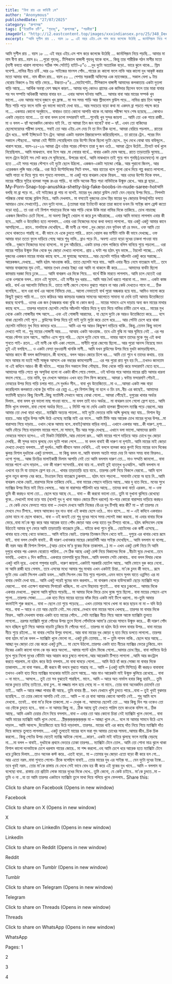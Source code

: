 ```yaml
---
title: "বিনা রায় এর কাহিনী ১ম"
author: "Anonymous"
publishedDate: "27/07/2025"
category: "গ্রুপসেক্স"
tags: ["ইরোটিক চটি", "গৃহবধূ", "গ্রুপসেক্স", "পরকীয়া"]
imageUrl: "http://i2.eastcontent.top/images/xxxindiansex.pro/25/348_Deeper.jpg"
excerpt: "আমি সুশীল রায় .. বয়স ১৮ … এই বছর এইচ.এস পাস করে কলেজে উঠেছি … জার্নালিজ়ম নিয়ে পড়ছি… আমার মা নাম বীণা রায়…বয়স ৪২ …পুরো গৃহবধূ.. টিপিক্যাল বাঙ্গালী গৃহবধূ যাকে বলে… কিন্তু তার শারীরিক গঠন মাগীর ম..."
---
```


আমি সুশীল রায় .. বয়স ১৮ … এই বছর এইচ.এস পাস করে কলেজে উঠেছি … জার্নালিজ়ম নিয়ে পড়ছি… আমার মা নাম বীণা রায়…বয়স ৪২ …পুরো গৃহবধূ.. টিপিক্যাল বাঙ্গালী গৃহবধূ যাকে বলে… কিন্তু তার শারীরিক গঠন মাগীর মতো (মাগী বলতে খারাপ লাগলেও সঠিক শব্দ সেটাই) হাইট-৫”৩ …দুধ দুটো অত্যাধিক বড়ো.. ভারে ঝুলে থাকে… স্লিম যথেস্ঠ…নাভির নীচে চর্বি ..আর ৩৮ সাইজের মাংসল পোঁদ…গায়ের রং কালো ফলে নাভি আর কালো দুধ আকৃষ্ট করার মতো আমার বাবা.. নাম জীবন রায়… বয়স ৫০ … পেশায় সরকারী অফিসের এক ম্যানেজার… সকাল বেলা ৯ টায় বেরোয় বিকলে ৬ টায় বাড়ি ফেরে… উচ্চতা-৫”৫…মোটোশোটা.. টিপিক্যাল বাঙ্গালী আমাদের কলকাতায় একটা দুতলা বাড়ি আছে…. আর্থিক অবস্থা বেশ স্বচ্ছল কারণ… আমার দাদু কোনও গ্রামের এক জমিদার ছিলেন ফলে তার মারা যাবার পর সব সম্পত্তি অধিকারী আমার বাবার হন … এবার আসল ঘটনায় আসি…. আমার বাবা আর মায়ের সম্পর্ক খুব ভালো… এবং আমার সাথে দুজনে খুব ফ্রাঙ্ক… মা সব সময় শাড়ি আর স্লীভলেস ব্লাউস পড়ে… নাভির প্রায় তিন আঙ্গুল নীচে শাড়ি পড়ে ফলে নাভি খুব ভালো ভাবেই দেখা যায়… আর সবচেয়ে বড়ো কথা মা একদম ব্রা পড়তে পছন্দ করে না…. একমাত্র কোনো অনুষ্ঠানে… বাবারও তাতে কোনো আপত্তি থাকে না.আমার পরীক্ষা সবে শেষ হয়েছে…..কোথাও একটা বেড়াতে যাবো….. তা বাবা বলল চলো মন্দারমণি যাই….শুনেছি খুব সুন্দর জায়গা … আমি তো এক পায়ে রাজী.. মা ও বলল – হ্যাঁ অনেকদিন কোথাও যাই নি.. তা আমরা তিন জন যাবো? বাবা – হ্যাঁ.. এখন তো বাকিদের ছেলেমেয়েদের পরীক্ষা চলছে.. সবাই তো আর এইচ.এস দেয় নি তা দিন ঠিক হলো.. আমরা বেরিয়ে পড়লাম… রাতের ট্রেন ধরে… ফার্স্ট ইন্সিডেংট ইন ট্রেন: আমরা একটা নরমাল রিজ়ারভেশন করিয়েছিলাম… তা রাতের ট্রেন.. পরের দিন সকালে পৌছবো… আমরা যেই সীটটা পেয়েছিলাম তার উল্টো দিকে ছিলো দুটো ছেলে.. মূখ দেখে বোঝা যায় বাউন্ডুলে.. খারাপ ঘরের.. বয়স-২৫-২৬ আমরা ট্রেন ওঠার পরের স্টেশনে তারা দু জন ওঠে… আমরা ট্রেনে উঠেই…তিনটে বার্থ খুলে নিয়েছিলাম… আমি মাঝখানে. বাবা টপে আর .মা লোয়ার বার্থে… বাবার একটা দোষ আছে.. রাতে তাড়াতাড়ি ঘুমোয়… ফলে ট্রেনে উঠেই সব সেট করে সে ঘুমিয়েছে.. উপরের বার্থে.. আমি মাঝখানে তাই শুয়ে গান শুনছি(হেডফোনে) মা ফ্রেশ হতে …এই সময় পরের স্টেশনে ওই দুটো ছেলে উঠলো.. একজন-একটা স্যান্ডো গেঞ্জি.. আর পুরানো জিনস্.. আর এরেকজন লুঙ্গি আর গেঞ্জি… ওরা উঠে উল্টোদিকের সিটে বসল.. আর হাতের থলে গুলো রেখে দিয়ে গল্প করতে লাগলো.. আমি পাত্তা না দিয়ে শুয়ে গান শুনতে লাগলাম… মা একটু পরে বাথরুম থেকে ফিরল… আর ওদের উল্টো দিকে বসল.. মায়ের শরীরে সুতির হালকা সবুজ রংএর শাড়ি.. যা নাভি অনেক নীচে পড়া নাভিটাকে উন্মুক্ত রেখে.. আর ব্রা ছাড়া…My-Porn-Snap-top-anushka-shetty-big-fake-boobs-in-nude-saree-hotআমি বলছি মা ব্রা পড়ে না.. ওই সাইজের ব্রা পায় না বলেই. মায়ের দুধ জোড়া ব্লাউস ফেটে যেন বেড়ছে উপর দিয়ে… নিপলটা পরিষ্কার বোঝা যাচ্ছে ব্লাউস দিয়ে.. আমি দেখলাম.. মা বসতেই দুজনের চোখ স্থির মায়ের দুধ জোড়ার উপর(সত্যি বলতে আমারও চোখ সেখানেই).. যেন দুটো দানব… (তোমরা যারা ইংটার্নেট করো তারা জানো ডবল ডি সাইজ় কাপ ব্রেস্ট কতো বড়ো হয়)… তা ওরা ওই বিশাল পাহাড়ের দিকে আর শাড়ি থেকে উকি মারা নাভির দিকে তাকিয়ে.. চোখ নাচাচ্ছে একজন জিভটাও চেটে নিলো… মা অবশ্য কিছুই খেয়াল না করে চুল আঁচরাচ্ছে… এবার আমি ভাবতে লাগলাম এবার কী হবে….আমি ও উত্তেজিত হতে লাগলাম… এবার ওরা নিজেদের মধ্যে কথা বলতে লাগলো.. যার একটু একটু আমার কানে আসছিলো…. রতন.. মালটাকে দেখেছিস… কী মাগী রে শালা ..দুধ জোড়া যেন ফুটবল হ্যাঁ রে মদন.. ওফ আমি তো দেখে থাকতেও পারছি না.. কী ভাবে যে একে চুদতে পারি… রতন খেয়াল কর মাগীটা নাভি কী ভাবে দেখচ্ছে.. ওফ আমার বাড়া ততো ফুলে দাড়িয়ে গেছে আরে শুধু নাভি.. ব্রাও পড়ে নি.. অবশ্য এতো বড়ো দুধের ঢাকনা পাওয়া যায় নাকি… দুজনে নিজেদের মধ্যে হাসলো.. মা চুল আঁচরিয়ে.. একটা চাদর গোল পাকিয়ে বলিস বানিয়ে শুয়ে পড়লো…. ওরা মায়ের শাড়ির উন্মুক্ত দিক থেকে দুধ জোড়া দেখতে লাগলো.. প্রায় ২ ঘন্টা পর হঠাৎ ঘুম ভাঙ্গে… টয়লেট পাচ্ছে… দেখি দুজনের একজন মায়ের মাথার কাছে বসে…মা ঘুমাচ্ছে অঘোরে….আর ছেলেটা শাড়ির আঁচলটা একটু করে সরাচ্ছে… আরেকজন..দেখছে… আমি হঠাৎ আওয়াজ করি.. তাতে ছেলেটা সরে যায়.. আমি এবার নীচে নেমে বাতরূমে যাই… তবে আমার বাথরুমের মূড নেই.. আমার তখন দেখার ইচ্ছা ওরা আমি না থাকলে কী করে…….. আমাদের বার্থটা ছিলো কামরায় দরজা দিয়ে ঢুকে……. আমি বাথরুম এর দিকে গিয়ে…. বার্থে উঁকি মারতে লাগলাম.. আমি চলে যেতেই ওরা একে ওপরকে বলল.. রতন এই সুযোগ.. এই মাগীর দুধ ধরার…. আমি আর ধৈর্য ধরতে পারবো না… মদন .. একটা কাজ করি.. বার্থ এর আলোটা নিভিয়ে দি.. তাতে মাগী জেগে গেলেও বুঝতে পারবে না আর কেউ দেখতেও পাবে না…. ঠিক বলেছিস… বলে ওরা বার্থ এর আলো নিভিয়ে দেয়… আলো নেভাতেই বার্থ পুরো অন্ধকার হয়ে যায়.. আমিও ভালো করে কিছুই বুঝতে পারি না…. তবে করিডর আর কামড়ার দরজার সামনের আলোতে সামান্য যা দেখি তাই আমায় উত্তেজিতো করছে যথেস্ঠ… ওদের এক জন (অন্ধকার থক্য বুঝি না কোন জন) … মায়ের সামনে এসে দাড়ায় অন্য জন মায়ের মাথার কাছে বসে….. তারপর দাড়ানো ছেলেটা পেটের আঁচলটা সরিয়ে দিয়ে দু হাত দিয়ে নাভির চর্বিটা চেপে ধরে… মায়ের মুখ থেকে একটা গোঙ্গানীর শব্দ আসে…. এবং এই গোঙ্গানী আরামের. . যা ছেলে দুটো কে আরও উত্তেজিতো করে….. বসে থাকা ছেলেটা সেই শুনে .. ব্লাউসের উপর দিয়ে দুই মাই দুটো মুঠো করে চেপে ধরে….. আর পেটটা চেপে ধরে থাকা ছেলেটা নাভিতে মুখ দিয়ে কামড়ে ধরে……… আমি এর পর আরও কিছুক্ষণ দাড়িয়ে থাকি.. কিন্তু..তেমন কিছু ভালো দেখতে পাই না.. শুধু মায়ের গোঙ্গানী আর…… আআহ একটা আওয়াজ.. তবে এটা বুঝি মা আর ঘুমিয়ে নেই .. এর পর পরের স্টেশন চলে আসে.. আমিও এসে শুয়ে পরি…. ছেলে দুটো নেমে যায়… নামার আগে তাদের মুকে শুধু এই কথা শুনতে পাই- রতন… এই মাগী কে যদি একা পেতাম…. মাগীটা পুরো জেগেয় ছিলো… আর পুরো আনন্দ নিয়েছে মদন তুই এই বলছিস…. ও একটা বেস্যা দুধওয়ালী খানকি মাগী… আমি যখন ব্লাউসের উপর দিয়ে দুধটা কামড়াছিলাম.. আমার কানে কী বলল জানিসরতন..কী বলেছে.. বলল আরও জোরে চিপে ধর…. আমি তো শুনে থ তাদের কথায়.. তার মনে আমার মা যতই সতী সাজুক আসলে এক নম্বরের কামপেয়াসী …. এর পর পুরো রাত ঘুম হয় নি….তখনও জানতাম না এই কদিনে আরও কী কী ঘটবে…. পরের দিন সকালে দিঘা পৌছায়.. দিঘা থেকে গাড়ি করে মন্দারমণি যেতে হবে….. আমাদের গাড়ি পেতে খুব অসুবিধা হলো না একটা জীপ পেয়ে গেলাম… ওই ঘটনার পরে আমার মায়ের প্রতি আমার ধারনা বদলে গেছে…. তার নাভি, দুধ দেখলে আমারও এখন হাত নিস ফিস করেছে… আমরা ১ ঘন্টায় মন্দারমণি পৌচই…বেঅচের উপর দিয়ে গাড়ি চলার পাত..সে দুধর্ষও সীন… বাবা খুব উত্তেজিতো…মা ও….আমরা একটা লজ বাড়া করেছিলাম কলকাতা থেকে টূর গাইড এর হেল্প এ…খুব বিশাল কিছু না হলে ও চিং চম..বীচ এর কাছেই.. আমাদের ফ্যামিলী ছাড়াও কিছু বিদেশী..কিছু ফ্যামিলী সেখানে আছে বোঝা গেলো… আমরা পৌঁছেই.. দুপুরের খাবার অর্ডার দিলাম.. বাবা বলল খুব ভালো মাছ পাওয়া যাবে… মা বলল তাই দাও অর্ডার… মা বাথরুম চলে গেলো ফ্রেশ হতে.. আমি টিভি খুলে বসলাম..বাবা গেলো অর্ডার দিতে…. ২ মিনিট পর মা দেখি একটা হালকা স্লীভলেস ম্যাক্সি পড়ে বেরলো..আর আমার তো দেখা বাড়া খাড়া… ম্যাক্সিটা অত্যন্ত পাতলা… মাই দুটো ভেতরে নাভি অব্দি ঝুলছে বছা যায়… বিশাল উচু হয়চে…আর হাটুর উপর অব্দি উঠে এসেছে ম্যাক্সি মাই এর ফলে… আমি টিভি আর আরেক চোখ মায়ের দুধের উপর…মা বারান্দায় গিয়ে দাড়ায়… ওখান থেকে আমায় বলে..বাবাই(আমার বাড়ির নাম)… এখানে একবার আয়…কী দারুণ..দৃশ্য… আমি দৌড়ে গিয়ে দাড়ালাম মায়ের পাশে..মা সামনে, বীচ আর সমুদ্র দেখছে… এখানে বলা ভালো..আমাদের রূমটা বেঅচের সামনে হলেও… ওই দিকটা নিরিবিলি..আর দোতলা রূম… আমি মায়ের পাশে দাড়িয়ে আড় চোখে দুধ জোড়া দেখছি.. কী সুন্দর ভাবে ঝুলছে যেন দুটো পাকা পেপে…… মা বলল বাবাই কী দারুণ না দৃশ্যটা.. আমি মায়ের মাই জোড়া দেখতে দেখতে বললাম….হ্যাঁ দুধর্ষও..আমি জীবনে অমন দেখিনি… এই বললে হালকা করে কুনই দিয়ে মায়ের ডান দিকের ঝুলন্ত বিশাল দুধটাকে একটু চাপলাম…. মা কিছু বলল না..আমি বাবলম অতটা পাত্তা দেয় নি অমন সময় বাবা ফিরলও.. ওগো শুনছ… আজ চিংড়ির মালাইকারী দিলাম আপত্তি নেই তো আমি বললাম দারুণ তো… মাও সম্মতি জানলো… বাবা মায়ের পাশে এসে দাড়াল… ওফ কী দারুণ সসেনারি…বাবা যায় না…বাবাই তুই হাতমুখ ধুএঅচিস.. আমি বললাম না এখনো হয় নি যা তাহলে ফ্রেশ হয় নে… খাবার তাড়াতাড়ি হয়ে যাবে.. তারপর রেস্ট নিয়ে বিকলে বেরবো… আমি ব্যাগ খুলে নতুন কাপড় বের করে.. টাওয়েল নিয়ে বাতরূমে ঢুকলাম…. হঠাৎ মনে পড়লো… সাবানটা নেয়ো অ হয়ে নি…আমি বাথরুম থেকে বেরই..বারান্দার দিকে তাকিয়ে দেখি… বাবা মায়ের পেছনে দাড়িয়ে আছে…আর দু হাত দিয়ে.. মনের সুখে ম্যাক্সির উপর দিয়ে মাই নিয়ে খেলছে… আর মা বারান্দার পাঁচিলটা ধরে আছে… তাদের কথা বার্তা এরকম.. মা – ওফ তুমি কী করছও বলো তো… ছেলে ঘরে আছে যে…. বাবা – কী করবো ভালো তো.. তুমি যা দুখানা ঝুলিয়ে রেখেছো বুকে.. দেখলেই মাথা চড়ে যায় (বলেই দুধ দু খানা আরও জোরে টিপে ধরলো) মা-পরে কোরো বারান্দায় দাড়িয়ে করছও .. যে কেউ দেখে ফেলতে পারে বাবা – দেখলে দেখবে আমি নিজের বৌএর দুধ টিপছি কার কী? মা – হ্যাঁ তারপর যে দেখবে সেও টিপবে.. বলবে আমকেও দুধ দাও বাবা এই কথায় হেসে ওঠে… মাও হাসে…. মা – এই কদিনে একবারও চোদা যাবে না ছেলে থাকবে.. বাবা – ওই জন্যই তো শুধু দুধের সাথে সময় পেলেই মজা করবো.. মা এবার বাবার দিকে ফেরে..বাবা মা’কে স্মূচ করে আর আরেক হাতে পোঁদ জোড়া আর ওপর হাতে দুধ টিপতে থাকে… হঠাৎ কলিংবেল বেজে উঠতেই আমার হুশ ফেরে আমি তাড়াতাড়ি বাতরূমে ঢুকি… বাইরে কথা শুনে বুঝি… হোটেলের এক কর্মী এসেছে… খাবার হয়ে গেছে খেতে ডাকতে… আমি বাইরে বেরই.. তারপর তিনজন মিলে খেতে যাই…. দুপুরে এর খাবার খেয়ে রূমে যাই.. বাবা বলল দেখলি বাবাই.. কী দারুণ এখানকার মাছের কোয়ালিটী আর সাইজ় দেখেছিস… আমি বললাম যা বলেছ.. কী নরম আর কী বিশাল বিশাল…(আড় চোখে মা’র বুকের দিকে তাকালাম…) মা – এখন একটু রেস্ট নিয়ে নি আমি দুপুরে খাবার পর একদম বেরোতে পারিনা… সে ঠিক আছে একটু রেস্ট নিয়ে বিকালের দিকে ..বীচটা ঘুরে দেখবো…তবে ভাবছি.. এখানে ২ দিন কাটিয়ে.. একবারে তালসারি ঘুরে ফিরব…আমি বললাম সেটা কোথায়.. বাবা বলল দিঘার থেকে একটু খানি দূরে.. এখনো পপুলার হয়নি.. দারুণ জায়গা..একটাই সরকারি হোটেল আছে.. আমি ফোনে বুক করে নেবো.. মা আমি রাজী হয়ে গেলাম.. তবে এসবের মধ্যে আমার শুধু মাথায় এখন একটাই চিন্তা.. মা’কে চুদব কী ভাবে… রূমে দুটো বেড একটা সিংগল একটা ডবল….আমি সিংগল বেড টায় শুয়ে পড়লাম..এমন ভাবে সুলম যাতে ওপ্পসিত এর মা বাবার বেদটা দেখা যায়… আমি একটু পরেই ঘুমের ভান করলাম… মা বাথরুম থেকে হাউসকোট ছেড়ে ম্যাক্সিটা পড়ে বেরলো…. বাবা এতক্ষণ বারান্দায় সিগারেট খাচ্ছিল.. মা এসে বিছানায় শুতেই…. বাবা ঘরে ঢুকলো… আমার দিকে একবার দেখলো… বুঝলো আমি ঘুমিয়ে পড়েছি… মা আমার দিকে ফিরে চোখ বুজে শুয়ে ছিলো.. বাবা মায়ের পেছনে এসে শুলো….তারপর সোজা……..এক হাত দিয়ে মায়ের হাতের ফাঁক দিয়ে একটা মাই টিপে ধরলো.. মা-তুমি আবার বদমাইশি শুরু করলে… বাবা – ছেলে তো শুয়ে পড়েছে…. এখন তোমার সাথে খেলা না করে ছাড়ব না মা – যদি উঠে পরে.. বাবা – আরে ও তো আর ছোটো নেই..সব বোঝে..দেখবে বাবা মায়ের সাথে খেলছে… তারপর মা বাবার দিকে ফিরল.. আমি দেখলাম বাবার একটা হাত মায়ের পোঁদে.. .সেটা ম্যাক্সির নীচে গিয়ে আস্তে আস্তে ম্যাক্সিটা তুলতে লাগলো… ত্ররপর ম্যাক্সিটা পুরো পোঁদের উপর তুলে দিলো পোঁদটাকে আমা’র চোখের সামনে উন্মুক্ত করে… কী দারুণ পোঁদ মনে হচ্ছিল ছুটে গিয়ে আমার বাড়াটা ঢুকিয়ে দি পোঁদের গর্তে… তারপর মা হঠাৎ উঠে বসল বাবার উপর… বাবা মায়ের নীচে শুয়ে রইলো… মা বাবার পেটের উপুর বসলো.. আর বাবা মায়ের দুধ জোড়া দু হাত দিয়ে ডলতে লাগলো.. তারপর বাবা হঠাৎ মা’কে বলল – ম্যাক্সিটা খুলে ফেলো না.. একটু চুদি তোমায়… মা – তুমি পাগল নাকি.. ছেলে ঘরে আছে… আচ্ছা দুধ জোড়া তো বের করো একটু চুসি…. মা হেসে উঠলো..তারপর একটা হাত নীচের ম্যাক্সির ভেতর ঢুকিয়ে..দান দিকের একটা কালো দানব কে বড় করে অংলো… আমার প্যান্ট হঠাৎ ভিজে গেলো…আমার চোখ স্থির.. বাবা লাফিয়ে উঠে মুখে পুরে নিলো দুধের বোঁটাটা আর আরাম করে চুষতে লাগলো..আর আরেকটা টিপতে লাগলো ..আমি আর কংট্রোল করতে পারলাম..না হঠাৎ করে উঠে বসলাম…মা বাবা ঘাবড়ে গেলো….. আমি উঠে হাঁ করে সোজা মা বাবার দিকে তাকালাম….মা বাবা শকড…কী করবে কী বলবে বুঝতে পারছে না… আমি – (একটু হাসি মিশিয়ে) কী করছও বাবাবাবা তখনও একটা হাত দিয়ে ম্যাক্সির মধ্যেকার মাইটা চেপে আছে… আর মাও আরেকটা মাই উন্মুক্ত ঝুলিয়ে রেখেছে… বাবা – না মানে…. আসলে… তুই তো সব বুঝতেই পারছিশ.. মানে.. আমি – আরে অত নার্ভাস হবার কিছু হয়নি…. তুমি মাকে চুদতে চাইছ তাইতো..বাবা চুপ.. মা লজ্জায় লাল হয়ে গেছে মা – না মানে.. তোর বাবা অনেকদিন চোদেনি তো তাই… আমি – আরে লজ্জা পাবার কী আছে.. তুমি বাবার স্ত্রী… যখন যেখানে খুশি চুদতে পারে…বাবা – তুই খুবই বুঝদার হয়েছিস… তা তোর কোনো আপত্তি নেই তো… আমি – না রে বাবা আমার কোনো আপত্তি নেই… শুধু আমি বসে দেখবো.. তবেই… বাবা মা’র দিকে তাকলো..মা – দেখুক না.. আমাদের ছেলেই তো … আর কিছু দিন পর ওকেও তো ওর বৌকে চুদতে হবে… বাবা – না আমার কিছু না.. .ঠিক আছে তুই দেখতে পারিস তবে কাওকে বলিস না.. ঠিক আছে.. আমি একটা চেয়ার টেনে নিয়ে বসলাম…বাবা – এবার তো আর কোনো চিন্তা নেই ম্যাক্সিটা খুলে ফেলো… বাবা আমি মায়ের ম্যাক্সিটা আমি খুলে দেবো… .প্লীজ়জ়জ়জ়জ়জ়জ়জ় মা – আচ্ছা খুলে দে… বলে মা আমার সামনে উঠে এসে দাড়াল… আমি আনন্দে ,উত্তেজিতো হয়ে উঠে দাড়ালাম.. তারপর.. মায়ের থাই এর কাছে দাঁত নিয়ে গিয়ে ম্যাক্সিটা দাঁত দিয়ে কামড়ে তুলতে লাগলাম….. একটু তুলতেই মায়ের বলে ভরা গুদ আমার চোখের সামনা..আমার জীব..চিক চিক করলো… কিন্তু পেটের উপর যেতেই ম্যাক্সি আটকে গেলো….কারণ.. একটা মাই বাইরে ঝুলছে ফলে ম্যাক্সি বেড়ছে না….মা বলল – বাবাই.. দুধটাকে প্রথমে ভেতরে ঢোকা তারপর… ম্যাক্সিটা টেনে তোল.. আমি তো শোনা মাত্র ঝুলে থাকা বিশাল কালো দানবটাকে চেপে ধরলাম গায়ের জোরে.. মা শব্দ করলো..ওহ আমি চেপে ধরে আরেক হতে ম্যাক্সিটা টেনে ধরে ঢুকিয়ে দিলাম….তাও অনেক কস্ট করে.. এতই বড়ো.. মা – তোমার দুধ জোড়া এতো বড়ো কী করে হল গো… আর এতো নরম..বাবা শুনতে পেলো- ঠিকে বলেছিস বাবাই… তোর মায়ের দুধ এর সাইজ় যা… যেন দুটো দুধের ট্যাঙ্ক… তবে খুবই নরম.. তোর মা’কে রাস্তায় যে দেখে সেই ভাবে বোধ হয় কী করে এই বুকের দুধ খাবে… আমি – বললাম যা বলেছো বাবা.. রাস্তায় তো প্রতিটা লোক মায়ের দুধের দিকে দেখে.. তুমি কেনো, যে কেউ চাইবে.. মা’কে চুদতে..মা – তুমি ও না ..যা তা আমি তারপর একটানে ম্যাক্সিটা তুলে মাথা দিয়ে গলিয়ে খুলে ফেললাম..
Share this:


Click to share on Facebook (Opens in new window)


Facebook




Click to share on X (Opens in new window)


X




Click to share on LinkedIn (Opens in new window)


LinkedIn




Click to share on Reddit (Opens in new window)


Reddit




Click to share on Tumblr (Opens in new window)


Tumblr




Click to share on Telegram (Opens in new window)


Telegram




Click to share on Threads (Opens in new window)


Threads




Click to share on WhatsApp (Opens in new window)


WhatsApp


Pages: 
1
 
2
 
3
 
4

